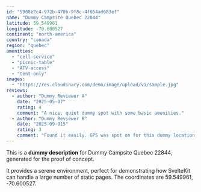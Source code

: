 ```yaml
---
id: "5908e2c4-972b-470b-9f8c-4f054ad683ef"
name: "Dummy Campsite Quebec 22844"
latitude: 59.549961
longitude: -70.600527
continent: "north-america"
country: "canada"
region: "quebec"
amenities:
  - "cell-service"
  - "picnic-table"
  - "ATV-access"
  - "tent-only"
images:
  - "https://res.cloudinary.com/demo/image/upload/v1/sample.jpg"
reviews:
  - author: "Dummy Reviewer A"
    date: "2025-05-07"
    rating: 4
    comment: "A nice, quiet dummy spot with some basic amenities."
  - author: "Dummy Reviewer B"
    date: "2025-09-015"
    rating: 3
    comment: "Found it easily. GPS was spot on for this dummy location."
---
```


This is a **dummy description** for Dummy Campsite Quebec 22844, generated for the proof of concept.

It provides a serene environment, perfect for demonstrating how SvelteKit can handle a large number of static pages. The coordinates are 59.549961, -70.600527.
